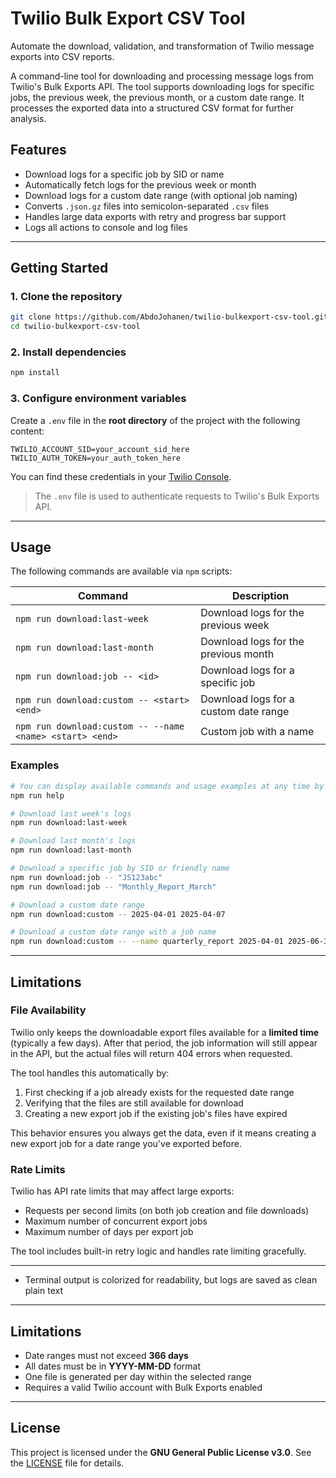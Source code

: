 # Twilio Bulk Export CSV Tool

Automate the download, validation, and transformation of Twilio message exports into CSV reports.

A command-line tool for downloading and processing message logs from Twilio's Bulk Exports API. The tool supports downloading logs for specific jobs, the previous week, the previous month, or a custom date range. It processes the exported data into a structured CSV format for further analysis.

## Features

- Download logs for a specific job by SID or name
- Automatically fetch logs for the previous week or month
- Download logs for a custom date range (with optional job naming)
- Converts `.json.gz` files into semicolon-separated `.csv` files
- Handles large data exports with retry and progress bar support
- Logs all actions to console and log files

---

## Getting Started

### 1. Clone the repository

```bash
git clone https://github.com/AbdoJohanen/twilio-bulkexport-csv-tool.git
cd twilio-bulkexport-csv-tool
```

### 2. Install dependencies

```bash
npm install
```

### 3. Configure environment variables

Create a `.env` file in the **root directory** of the project with the following content:

```env
TWILIO_ACCOUNT_SID=your_account_sid_here
TWILIO_AUTH_TOKEN=your_auth_token_here
```

You can find these credentials in your [Twilio Console](https://www.twilio.com/console).

> The `.env` file is used to authenticate requests to Twilio's Bulk Exports API.

---

## Usage

The following commands are available via `npm` scripts:

| Command                          | Description                              |
|----------------------------------|------------------------------------------|
| `npm run download:last-week`     | Download logs for the previous week      |
| `npm run download:last-month`    | Download logs for the previous month     |
| `npm run download:job -- <id>`   | Download logs for a specific job         |
| `npm run download:custom -- <start> <end>` | Download logs for a custom date range |
| `npm run download:custom -- --name <name> <start> <end>` | Custom job with a name |

### Examples

```bash
# You can display available commands and usage examples at any time by running:
npm run help

# Download last week's logs
npm run download:last-week

# Download last month's logs
npm run download:last-month

# Download a specific job by SID or friendly name
npm run download:job -- "JS123abc"
npm run download:job -- "Monthly_Report_March"

# Download a custom date range
npm run download:custom -- 2025-04-01 2025-04-07

# Download a custom date range with a job name
npm run download:custom -- --name quarterly_report 2025-04-01 2025-06-30
```

---

## Limitations

### File Availability

Twilio only keeps the downloadable export files available for a **limited time** (typically a few days). After that period, the job information will still appear in the API, but the actual files will return 404 errors when requested.

The tool handles this automatically by:
1. First checking if a job already exists for the requested date range
2. Verifying that the files are still available for download
3. Creating a new export job if the existing job's files have expired

This behavior ensures you always get the data, even if it means creating a new export job for a date range you've exported before.

### Rate Limits

Twilio has API rate limits that may affect large exports:
- Requests per second limits (on both job creation and file downloads)
- Maximum number of concurrent export jobs
- Maximum number of days per export job

The tool includes built-in retry logic and handles rate limiting gracefully.

---
- Terminal output is colorized for readability, but logs are saved as clean plain text

---

## Limitations

- Date ranges must not exceed **366 days**
- All dates must be in **YYYY-MM-DD** format
- One file is generated per day within the selected range
- Requires a valid Twilio account with Bulk Exports enabled

---

## License

This project is licensed under the **GNU General Public License v3.0**. See the [LICENSE](LICENSE) file for details.

